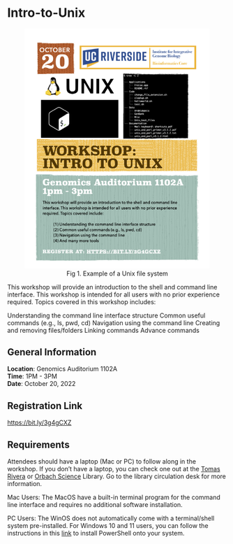 # Intro-to-Unix

<figure>

<img src="Intro-to-Unix-I/images/Workshop-I-Flyer-Intro-to-Unix.png" alt="Unix File System" width="500" />

<figcaption align = "center"> 
Fig 1. Example of a Unix file system </b> </figcaption>

</figure>

This workshop will provide an introduction to the shell and command line interface. This workshop is intended for all users with no prior experience required. Topics covered in this workshop includes:

Understanding the command line interface structure
Common useful commands (e.g., ls, pwd, cd)
Navigation using the command line
Creating and removing files/folders
Linking commands
Advance commands

## General Information
**Location**: Genomics Auditorium 1102A  
**Time**: 1PM - 3PM  
**Date**: October 20, 2022  

## Registration Link

https://bit.ly/3g4gCXZ

## Requirements
Attendees should have a laptop (Mac or PC) to follow along in the workshop. If you don’t have a laptop, you can check one out at the [Tomas Rivera](https://library.ucr.edu/libraries/tomas-rivera-library) or [Orbach Science](https://library.ucr.edu/libraries/orbach-science-library) Library. Go to the library circulation desk for more information.

Mac Users: The MacOS have a built-in terminal program for the command line interface and requires no additional software installation.

PC Users: The WinOS does not automatically come with a terminal/shell system pre-installed. For Windows 10 and 11 users, you can follow the instructions in this [link](https://learn.microsoft.com/en-us/powershell/scripting/install/installing-powershell-on-windows?view=powershell-7.2) to install PowerShell onto your system.


